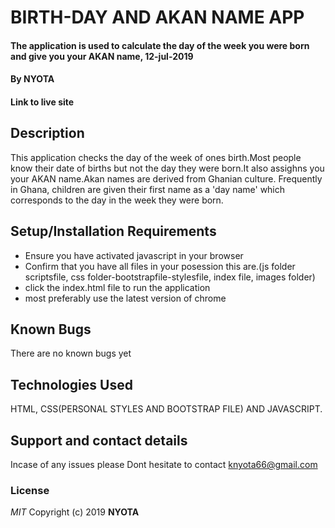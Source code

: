 # BIRTH-DAY AND AKAN NAME APP
#### The application is used to calculate the day of the week you were born and give you your AKAN name, 12-jul-2019
#### By **NYOTA**
#### Link to live site
## Description
This application checks the day of the week of ones birth.Most people know their date of births but not the day they were born.It also assighns you your AKAN name.Akan names are derived from Ghanian culture. Frequently in Ghana, children are given their first name as a 'day name' which corresponds to the day in the week they were born.
## Setup/Installation Requirements
* Ensure you have activated javascript in your browser
* Confirm that you have all files in your posession this are.(js folder scriptsfile, css folder-bootstrapfile-stylesfile, index file, images folder)
* click the index.html file to run the application
* most preferably use the latest version of chrome
## Known Bugs
There are no known bugs yet
## Technologies Used
HTML, CSS(PERSONAL STYLES AND BOOTSTRAP FILE) AND JAVASCRIPT.
## Support and contact details
Incase of any issues please Dont hesitate to contact knyota66@gmail.com
### License
*MIT*
Copyright (c) 2019 **NYOTA**
